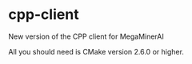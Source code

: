 # cpp-client
New version of the CPP client for MegaMinerAI

All you should need is CMake version 2.6.0 or higher.

